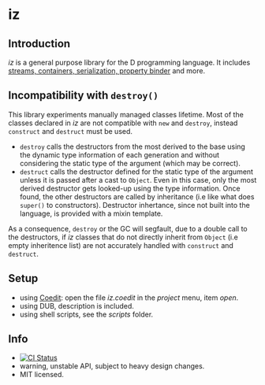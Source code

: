 iz
==

Introduction
------------
_iz_ is a general purpose library for the D programming language.
It includes [streams, containers, serialization, property binder](http://bbasile.github.io/iz/) and more.

Incompatibility with `destroy()`
--------------------------------

This library experiments manually managed classes lifetime.
Most of the classes declared in _iz_ are not compatible with `new` and `destroy`, instead `construct` and `destruct` must be used.

- `destroy` calls the destructors from the most derived to the base using the dynamic type information of each generation and without considering the static type of the argument (which may be correct).
- `destruct` calls the destructor defined for the static type of the argument unless it is passed after a cast to `Object`. Even in this case, only the most derived destructor gets looked-up using the type information. Once found, the other destructors are called by inheritance (i.e like what does `super()` to constructors). Destructor inhertance, since not built into the language, is provided with a mixin template.

As a consequence, `destroy` or the GC will segfault, due to a double call to the destructors, if _iz_ classes that do not directly inherit from `Object` (i.e empty inheritence list) are not accurately handled with `construct` and `destruct`.

Setup
-----

- using [Coedit](https://github.com/BBasile/Coedit): open the file _iz.coedit_ in the _project_ menu, item _open_.
- using DUB, description is included.
- using shell scripts, see the _scripts_ folder.

Info
----
- [![CI Status](https://travis-ci.org/BBasile/iz.svg)](https://travis-ci.org/BBasile/iz)
- warning, unstable API, subject to heavy design changes.
- MIT licensed.
